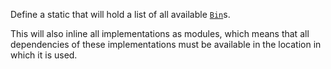 Define a static that will hold a list of all available [`Bin`](aoc_runner::derived::Bin)s.

This will also inline all implementations as modules, which means that all dependencies of these implementations must be
available in the location in which it is used.
